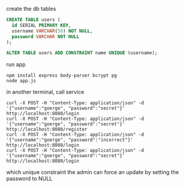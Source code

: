 
create the db tables
```sql
CREATE TABLE users (
  id SERIAL PRIMARY KEY,
  username VARCHAR(50) NOT NULL,
  password VARCHAR NOT NULL
);

ALTER TABLE users ADD CONSTRAINT name UNIQUE (username);
```

run app
```terminal
npm install express body-parser bcrypt pg
node app.js
```

in another terminal, call service
```terminal
curl -X POST -H "Content-Type: application/json" -d '{"username":"goerge", "password":"secret"}' http://localhost:8080/login
curl -X POST -H "Content-Type: application/json" -d '{"username":"goerge", "password":"secret"}' http://localhost:8080/register
curl -X POST -H "Content-Type: application/json" -d '{"username":"goerge", "password":"incorrect"}' http://localhost:8080/login
curl -X POST -H "Content-Type: application/json" -d '{"username":"goerge", "password":"secret"}' http://localhost:8080/login
```

which unique constraint the admin can force an update by setting the password to NULL
